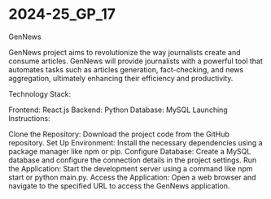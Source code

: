 # 2024-25_GP_17
GenNews 

GenNews project aims to revolutionize the way journalists create and consume articles. GenNews will provide journalists with a powerful tool that automates tasks such as articles generation, fact-checking, and news aggregation, ultimately enhancing their efficiency and productivity.

Technology Stack:

Frontend: React.js
Backend: Python
Database: MySQL
Launching Instructions:

Clone the Repository: Download the project code from the GitHub repository.
Set Up Environment: Install the necessary dependencies using a package manager like npm or pip.
Configure Database: Create a MySQL database and configure the connection details in the project settings.
Run the Application: Start the development server using a command like npm start or python main.py.
Access the Application: Open a web browser and navigate to the specified URL to access the GenNews application.
